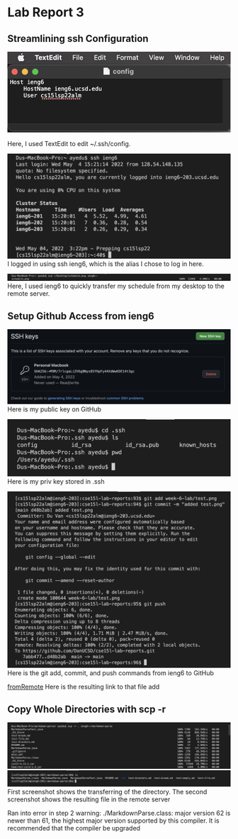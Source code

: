 # Lab Report 3

## Streamlining ssh Configuration
![Image](sshTextEdit.png)

Here, I used TextEdit to edit ~/.ssh/config. 

![Image](sshLogIn.png)
I logged in using ssh ieng6, which is the alias I chose to log in here.

![Image](scpTransfer.png)
Here, I used ieng6 to quickly transfer my schedule from my desktop to the remote server.

## Setup Github Access from ieng6
![Image](pubKeyGH.png)
Here is my public key on GitHub

![Image](privkey.png)
Here is my priv key stored in .ssh

![Image](gitOnRemote.png)
Here is the git add, commit, and push commands from ieng6 to GitHub

[fromRemote](https://github.com/DanUCSD/cse15l-lab-reports/blob/main/week-6-lab/test.png)
Here is the resulting link to that file add

## Copy Whole Directories with scp -r
![Image](scpMDP.png)
![Image](scpMDP2.png)
First screenshot shows the transferring of the directory. The second screenshot shows the resulting file in the remote server

Ran into error in step 2
warning: ./MarkdownParse.class: major version 62 is newer than 61, the highest major version supported by this compiler.
It is recommended that the compiler be upgraded
